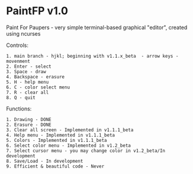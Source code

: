 # PaintFP v1.0
Paint For Paupers - very simple terminal-based graphical "editor", created using ncurses

Controls:
	
	1. main branch - hjkl; beginning with v1.1.x_beta  - arrow keys - movenment
	2. Enter - select
	3. Space - draw
	4. Backspace - erasure
	5. H - help menu
	6. C - color select menu
	7. R - clear all
	8. Q - quit

Functions: 

	1. Drawing - DONE
	2. Erasure - DONE
	3. Clear all screen - Implemented in v1.1.1_beta 
	4. Help menu - Implemented in v1.1.1_beta 
	5. Colors - Implemented in v1.1.1_beta
	6. Select color menu - Implemented in v1.2_beta
	7. Select cursor menu - you may change color in v1.2_beta/In development
	8. Save/Load - In development 
	9. Efficient & beautiful code - Never
